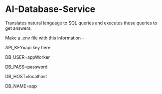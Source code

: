 # AI-Database-Service
Translates natural language to SQL queries and executes those queries to get answers.

Make a .env file with this information - 

API_KEY=api key here

DB_USER=appWorker

DB_PASS=password

DB_HOST=localhost

DB_NAME=app

